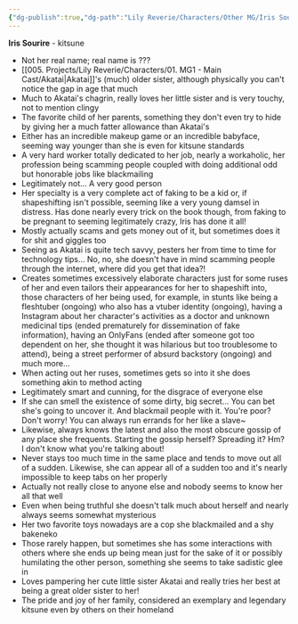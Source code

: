 ```yaml
---
{"dg-publish":true,"dg-path":"Lily Reverie/Characters/Other MG/Iris Sourire.md","permalink":"/lily-reverie/characters/other-mg/iris-sourire/","created":"2024-01-21T01:41:26.124-03:00","updated":"2024-01-21T01:41:26.124-03:00"}
---
```



**Iris Sourire** - kitsune

* Not her real name; real name is ???
* [[005. Projects/Lily Reverie/Characters/01. MG1 - Main Cast/Akatai\|Akatai]]'s (much) older sister, although physically you can't notice the gap in age that much
* Much to Akatai's chagrin, really loves her little sister and is very touchy, not to mention clingy
* The favorite child of her parents, something they don't even try to hide by giving her a much fatter allowance than Akatai's
* Either has an incredible makeup game or an incredible babyface, seeming way younger than she is even for kitsune standards
* A very hard worker totally dedicated to her job, nearly a workaholic, her profession being scamming people coupled with doing additional odd but honorable jobs like blackmailing
* Legitimately not... A very good person
* Her specialty is a very complete act of faking to be a kid or, if shapeshifting isn't possible, seeming like a very young damsel in distress. Has done nearly every trick on the book though, from faking to be pregnant to seeming legitimately crazy, Iris has done it all! 
* Mostly actually scams and gets money out of it, but sometimes does it for shit and giggles too
* Seeing as Akatai is quite tech savvy, pesters her from time to time for technology tips... No, no, she doesn't have in mind scamming people through the internet, where did you get that idea?!
* Creates sometimes excessively elaborate characters just for some ruses of her and even tailors their appearances for her to shapeshift into, those characters of her being used, for example, in stunts like being a fleshtuber (ongoing) who also has a vtuber identity (ongoing), having a Instagram about her character's activities as a doctor and unknown medicinal tips (ended prematurely for dissemination of fake information), having an OnlyFans (ended after someone got too dependent on her, she thought it was hilarious but too troublesome to attend), being a street performer of absurd backstory (ongoing) and much more...
* When acting out her ruses, sometimes gets so into it she does something akin to method acting 
* Legitimately smart and cunning, for the disgrace of everyone else
* If she can smell the existence of some dirty, big secret... You can bet she's going to uncover it. And blackmail people with it. You're poor? Don't worry! You can always run errands for her like a slave~
* Likewise, always knows the latest and also the most obscure gossip of any place she frequents. Starting the gossip herself? Spreading it? Hm? I don't know what you're talking about!
* Never stays too much time in the same place and tends to move out all of a sudden. Likewise, she can appear all of a sudden too and it's nearly impossible to keep tabs on her properly
* Actually not really close to anyone else and nobody seems to know her all that well
* Even when being truthful she doesn't talk much about herself and nearly always seems somewhat mysterious
* Her two favorite toys nowadays are a cop she blackmailed and a shy bakeneko
* Those rarely happen, but sometimes she has some interactions with others where she ends up being mean just for the sake of it or possibly humilating the other person, something she seems to take sadistic glee in
* Loves pampering her cute little sister Akatai and really tries her best at being a great older sister to her!
* The pride and joy of her family, considered an exemplary and legendary kitsune even by others on their homeland